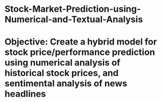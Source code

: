 # Stock-Market-Prediction-using-Numerical-and-Textual-Analysis
# Objective: Create a hybrid model for stock price/performance prediction using numerical analysis of historical stock prices, and sentimental analysis of news headlines
